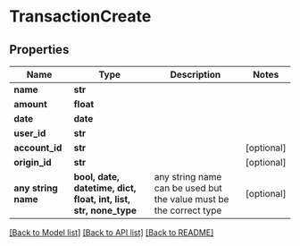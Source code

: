 # TransactionCreate


## Properties
Name | Type | Description | Notes
------------ | ------------- | ------------- | -------------
**name** | **str** |  | 
**amount** | **float** |  | 
**date** | **date** |  | 
**user_id** | **str** |  | 
**account_id** | **str** |  | [optional] 
**origin_id** | **str** |  | [optional] 
**any string name** | **bool, date, datetime, dict, float, int, list, str, none_type** | any string name can be used but the value must be the correct type | [optional]

[[Back to Model list]](../README.md#documentation-for-models) [[Back to API list]](../README.md#documentation-for-api-endpoints) [[Back to README]](../README.md)


